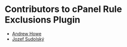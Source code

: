 # Contributors to cPanel Rule Exclusions Plugin

- [Andrew Howe](https://github.com/RedXanadu)
- [Jozef Sudolský](https://github.com/azurit)
